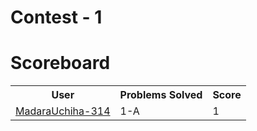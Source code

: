 # Contest - 1

# Scoreboard

<table><tr><th>User</th><th>Problems Solved</th><th>Score</th></tr><tr><td><a href="https://github.com/MadaraUchiha-314">MadaraUchiha-314</a></td><td>1-A</td><td>1</td></tr></table>
